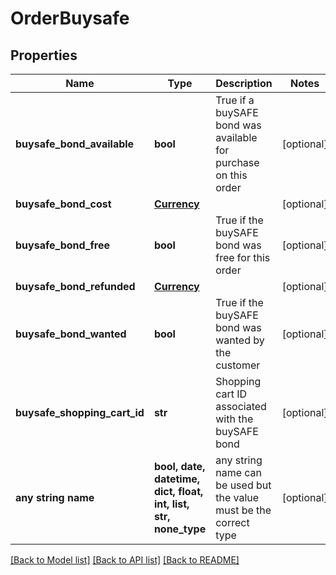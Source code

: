 # OrderBuysafe


## Properties
Name | Type | Description | Notes
------------ | ------------- | ------------- | -------------
**buysafe_bond_available** | **bool** | True if a buySAFE bond was available for purchase on this order | [optional] 
**buysafe_bond_cost** | [**Currency**](Currency.md) |  | [optional] 
**buysafe_bond_free** | **bool** | True if the buySAFE bond was free for this order | [optional] 
**buysafe_bond_refunded** | [**Currency**](Currency.md) |  | [optional] 
**buysafe_bond_wanted** | **bool** | True if the buySAFE bond was wanted by the customer | [optional] 
**buysafe_shopping_cart_id** | **str** | Shopping cart ID associated with the buySAFE bond | [optional] 
**any string name** | **bool, date, datetime, dict, float, int, list, str, none_type** | any string name can be used but the value must be the correct type | [optional]

[[Back to Model list]](../README.md#documentation-for-models) [[Back to API list]](../README.md#documentation-for-api-endpoints) [[Back to README]](../README.md)


